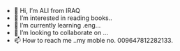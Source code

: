 - 👋 Hi, I’m ALI from IRAQ
- 👀 I’m interested in reading books..
- 🌱 I’m currently learning .eng...
- 💞️ I’m looking to collaborate on ...
- 📫 How to reach me ..my moble no. 009647812282133.

<!---
ali57A/ali57A is a ✨ special ✨ repository because its `README.md` (this file) appears on your GitHub profile.
You can click the Preview link to take a look at your changes.
--->

